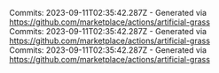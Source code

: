 Commits: 2023-09-11T02:35:42.287Z - Generated via https://github.com/marketplace/actions/artificial-grass
<br>
Commits: 2023-09-11T02:35:42.287Z - Generated via https://github.com/marketplace/actions/artificial-grass
<br>
Commits: 2023-09-11T02:35:42.287Z - Generated via https://github.com/marketplace/actions/artificial-grass
<br>
